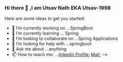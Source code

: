 ### Hi there 👋 ,I am Utsav Nath EKA Utsav-1998


Here are some ideas to get you started:

- 🔭 I’m currently working on ...SpringBoot
- 🌱 I’m currently learning ... Spring
- 👯 I’m looking to collaborate on ...Spring Applications
- 🤔 I’m looking for help with ...springboot
- 💬 Ask me about ...anything
- 📫 How to reach me: ...[linkedin Profile:](https://www.linkedin.com/in/utsav-nath-707642190/)
[Mail:](utsavnth@gmail.com)
-->
